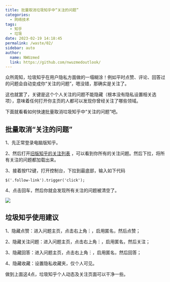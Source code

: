 ```yaml
---
title: 批量取消垃圾知乎中“关注的问题”
categories: 
  - 网络技术
tags: 
  - 知乎
  - 垃圾
date: 2023-02-19 14:18:45
permalink: /waste/02/
sidebar: auto
author: 
  name: NWUzmed
  link: https://github.com/nwuzmedoutlook/
---
```

众所周知，垃圾知乎在用户隐私方面做的一塌糊涂！例如平时点赞、评论、回答过的问题会自动变成你“关注的问题”，嗯没错，那确实是关注了。

这也就罢了，关键是这个个人关注的问题不能隐藏（根本没有隐私设置相关选项），意味着任何打开你主页的人都可以发现你曾经关注了哪些领域。

下面就看看如何快速批量取消垃圾知乎中“关注的问题”吧。

<!-- more -->

## 批量取消“关注的问题”

1、先正常登录电脑版知乎。

2、然后打开[旧版知乎的关注列表](https://www.zhihu.com/question/following) ，可以看到你所有的关注问题。然后下拉，将所有关注的问题都加载出来。

3、接着按f12键，打开控制台，下拉到最底部，输入如下代码
```
$('.follow-link').trigger('click');
```
4、点击回车，然后你就会发现所有关注的问题被清空了。

![](https://cdn.jsdelivr.net/gh/nwuzmedoutlook/picture-bed/nwuzmed/202302191410616.png)

## 垃圾知乎使用建议

1、隐藏点赞：进入问题主页，点击右上角︙，启用匿名，然后点赞；

2、隐藏关注问题：进入问题主页，点击右上角︙，启用匿名，然后关注；

3、隐藏回答：进入问题主页，点击右上角︙，启用匿名，然后回答；

4、隐藏收藏：设置隐私收藏夹，仅个人可见。

做到上面这4点，垃圾知乎个人动态及关注页面可以干净一些。